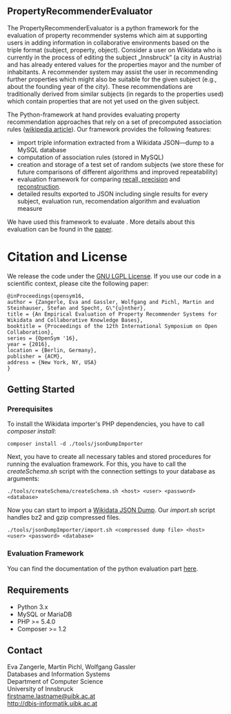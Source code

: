   
## PropertyRecommenderEvaluator
  
The PropertyRecommenderEvaluator is a python framework for the evaluation of property recommender systems which aim at supporting users in adding information in collaborative environments based on the triple format (subject, property, object). Consider a user on Wikidata who is currently in the process of editing the subject „Innsbruck“ (a city in Austria) and has already entered values for the properties mayor and the number of inhabitants. A recommender system may assist the user in recommending further properties which might also be suitable for the given subject (e.g., about the founding year of the city). These recommendations are traditionally derived from similar subjects (in regards to the properties used) which contain properties that are not yet used on the given subject.
  
  The Python-framework at hand provides evaluating property recommendation approaches that rely on a set of precomputed association rules ([wikipedia article](https://en.wikipedia.org/wiki/Association_rule_learning)). Our framework provides the following features:
* import triple information extracted from a Wikidata JSON—dump to a MySQL database
* computation of association rules (stored in MySQL)
* creation and storage of a test set of random subjects (we store these for future comparisons of different algorithms and improved repeatability)
* evaluation framework for comparing [recall, precision](https://en.wikipedia.org/wiki/Precision_and_recall)  and [reconstruction](http://www.evazangerle.at/wp-content/papercite-data/pdf/recsys10.pdf).
* detailed results exported to JSON including single results for every subject, evaluation run, recomendation algorithm and evaluation measure

We have used this framework to evaluate . More details about this evaluation can be found in the [paper](http://www.evazangerle.at/wp-content/papercite-data/pdf/opensym16.pdf).

# Citation and License
We release the code under the [GNU LGPL License](https://github.com/dbis-uibk/PropertyRecommenderEvaluator/blob/master/LICENSE.md). If you use our code in a scientific context, please cite the following paper:
```
@inProceedings{opensym16,
author = {Zangerle, Eva and Gassler, Wolfgang and Pichl, Martin and Steinhauser, Stefan and Specht, G\"{u}nther},
title = {An Empirical Evaluation of Property Recommender Systems for Wikidata and Collaborative Knowledge Bases},
booktitle = {Proceedings of the 12th International Symposium on Open Collaboration},
series = {OpenSym '16},
year = {2016},
location = {Berlin, Germany},
publisher = {ACM},
address = {New York, NY, USA}
}
```
## Getting Started 

### Prerequisites

To install the Wikidata importer's PHP dependencies, you have to call *composer install*:

```
composer install -d ./tools/jsonDumpImporter
```

Next, you have to create all necessary tables and stored procedures for running the evaluation framework. For this, you have to call the *createSchema.sh* script with the connection settings to your database as arguments:

```
./tools/createSchema/createSchema.sh <host> <user> <password> <database>
``` 

Now you can start to import a [Wikidata JSON Dump](https://dumps.wikimedia.org/wikidatawiki/entities/). Our *import.sh* script handles bz2 and gzip compressed files.

```
./tools/jsonDumpImporter/import.sh <compressed dump file> <host> <user> <password> <database>
``` 

### Evaluation Framework

You can find the documentation of the python evaluation part [here](http://dbis-uibk.github.io/PropertyRecommenderEvaluator/).


## Requirements
* Python 3.x
* MySQL or MariaDB
* PHP >= 5.4.0
* Composer >= 1.2

## Contact
Eva Zangerle, Martin Pichl, Wolfgang Gassler  
Databases and Information Systems  
Department of Computer Science  
University of Innsbruck  
firstname.lastname@uibk.ac.at  
http://dbis-informatik.uibk.ac.at  
